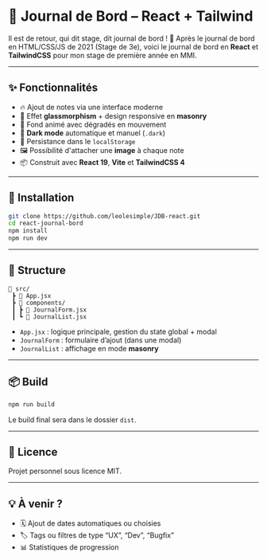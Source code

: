 # 📘 Journal de Bord – React + Tailwind

Il est de retour, qui dit stage, dit journal de bord ! 📝
Après le journal de bord en HTML/CSS/JS de 2021 (Stage de 3e), voici le journal de bord en **React** et **TailwindCSS** pour mon stage de première année en MMI.

---

## ✨ Fonctionnalités

- 🔥 Ajout de notes via une interface moderne
- 🧊 Effet **glassmorphism** + design responsive en **masonry**
- 🎨 Fond animé avec dégradés en mouvement
- 🌙 **Dark mode** automatique et manuel (`.dark`)
- 💾 Persistance dans le `localStorage`
- 🖼️ Possibilité d'attacher une **image** à chaque note
- 📦 Construit avec **React 19**, **Vite** et **TailwindCSS 4**

---

## 🚀 Installation

```bash
git clone https://github.com/leolesimple/JDB-react.git
cd react-journal-bord
npm install
npm run dev
```

---

## 🧱 Structure

```
📁 src/
 ┣ 📄 App.jsx
 ┣ 📁 components/
 ┃ ┣ 📄 JournalForm.jsx
 ┃ ┗ 📄 JournalList.jsx
```

- `App.jsx` : logique principale, gestion du state global + modal
- `JournalForm` : formulaire d’ajout (dans une modal)
- `JournalList` : affichage en mode **masonry**

---

## 📦 Build

```bash
npm run build
```

Le build final sera dans le dossier `dist`.

---

## 📃 Licence

Projet personnel sous licence MIT.

---

## 💡 À venir ?

- 🗓️ Ajout de dates automatiques ou choisies
- 🏷️ Tags ou filtres de type “UX”, “Dev”, “Bugfix”
- 📊 Statistiques de progression